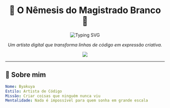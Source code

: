<h1 align="center">🌸 O Nêmesis do Magistrado Branco 🌸</h1>

<p align="center">
  <img src="https://readme-typing-svg.demolab.com?font=Fira+Code&size=25&pause=1000&center=true&vCenter=true&width=435&lines=Codando+com+arte...;Criando+o+incomum...;Desenhando+ideias...;Explore+meu+Nemesis!" alt="Typing SVG" />
</p>

<p align="center">
  <em>Um artista digital que transforma linhas de código em expressão criativa.</em>
</p>

<div align="center">
  <img src="https://capsule-render.vercel.app/api?type=waving&color=0:000000,100:ff4fc1&height=300&section=header&text=Nêmesis%20do%20Magistrado%20Branco&fontSize=35&fontColor=ffffff&fontAlign=50" />
</div>

---

## 🧠 Sobre mim

```yaml
Nome: Byakuya
Estilo: Artista de Código
Missão: Criar coisas que ninguém nunca viu
Mentalidade: Nada é impossível para quem sonha em grande escala

